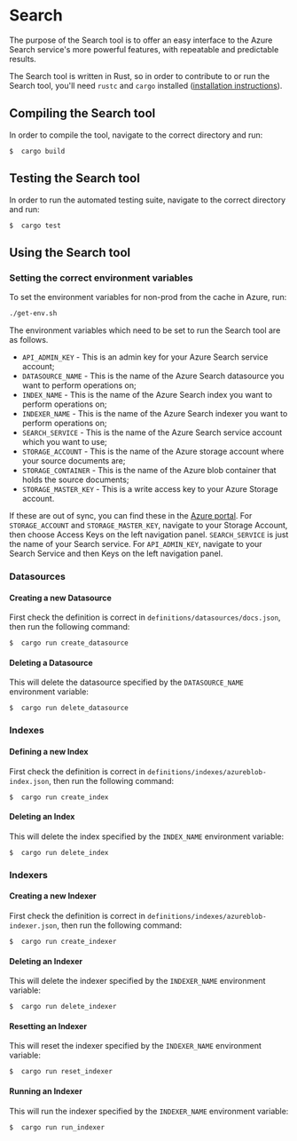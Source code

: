 # Search

The purpose of the Search tool is to offer an easy interface to the Azure Search service's more powerful features, with repeatable and predictable results.

The Search tool is written in Rust, so in order to contribute to or run the Search tool, you'll need `rustc` and `cargo` installed ([installation instructions](https://doc.rust-lang.org/cargo/getting-started/installation.html)).

## Compiling the Search tool

In order to compile the tool, navigate to the correct directory and run:

```
$  cargo build
```

## Testing the Search tool

In order to run the automated testing suite, navigate to the correct directory and run:

```
$  cargo test
```

## Using the Search tool

### Setting the correct environment variables

To set the environment variables for non-prod from the cache in Azure, run:

```sh
./get-env.sh
```

The environment variables which need to be set to run the Search tool are as follows.

- `API_ADMIN_KEY` - This is an admin key for your Azure Search service account;
- `DATASOURCE_NAME` - This is the name of the Azure Search datasource you want to perform operations on;
- `INDEX_NAME` - This is the name of the Azure Search index you want to perform operations on;
- `INDEXER_NAME` - This is the name of the Azure Search indexer you want to perform operations on;
- `SEARCH_SERVICE` - This is the name of the Azure Search service account which you want to use;
- `STORAGE_ACCOUNT` - This is the name of the Azure storage account where your source documents are;
- `STORAGE_CONTAINER` - This is the name of the Azure blob container that holds the source documents;
- `STORAGE_MASTER_KEY` - This is a write access key to your Azure Storage account.

If these are out of sync, you can find these in the [Azure portal](https://portal.azure.com). For `STORAGE_ACCOUNT` and `STORAGE_MASTER_KEY`, navigate to your Storage Account, then choose Access Keys on the left navigation panel. `SEARCH_SERVICE` is just the name of your Search service. For `API_ADMIN_KEY`, navigate to your Search Service and then Keys on the left navigation panel.

### Datasources

#### Creating a new Datasource

First check the definition is correct in `definitions/datasources/docs.json`, then run the following command:

```
$  cargo run create_datasource
```

#### Deleting a Datasource

This will delete the datasource specified by the `DATASOURCE_NAME` environment variable:

```
$  cargo run delete_datasource
```

### Indexes

#### Defining a new Index

First check the definition is correct in `definitions/indexes/azureblob-index.json`, then run the following command:

```
$  cargo run create_index
```

#### Deleting an Index

This will delete the index specified by the `INDEX_NAME` environment variable:

```
$  cargo run delete_index
```

### Indexers

#### Creating a new Indexer

First check the definition is correct in `definitions/indexes/azureblob-indexer.json`, then run the following command:

```
$  cargo run create_indexer
```

#### Deleting an Indexer

This will delete the indexer specified by the `INDEXER_NAME` environment variable:

```
$  cargo run delete_indexer
```

#### Resetting an Indexer

This will reset the indexer specified by the `INDEXER_NAME` environment variable:

```
$  cargo run reset_indexer
```

#### Running an Indexer

This will run the indexer specified by the `INDEXER_NAME` environment variable:

```
$  cargo run run_indexer
```
